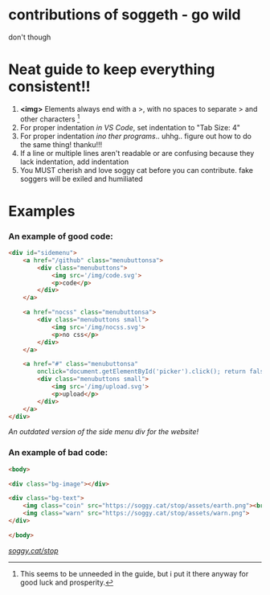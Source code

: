 # contributions of soggeth - go wild
don't though

# Neat guide to keep everything consistent!!
1. **\<img>** Elements always end with a >, with no spaces to separate > and other characters [^1]
2. For proper indentation *in VS Code*, set indentation to "Tab Size: 4"
3. For proper indentation *ino ther programs*.. uhhg.. figure out how to do the same thing! thanku!!!
4. If a line or multiple lines aren't readable or are confusing because they lack indentation, add indentation
5. You MUST cherish and love soggy cat before you can contribute. fake soggers will be exiled and humiliated

[^1]: This seems to be unneeded in the guide, but i put it there anyway for good luck and prosperity.

# Examples
### An example of good code:
```html
<div id="sidemenu">
	<a href="/github" class="menubuttonsa">
		<div class="menubuttons">
			<img src='/img/code.svg'>
			<p>code</p>
		</div>
	</a>

	<a href="nocss" class="menubuttonsa">
		<div class="menubuttons small">
			<img src='/img/nocss.svg'>
			<p>no css</p>
		</div>
	</a>

	<a href="#" class="menubuttonsa"
		onclick="document.getElementById('picker').click(); return false;">
		<div class="menubuttons small">
			<img src='/img/upload.svg'>
			<p>upload</p>
		</div>
	</a>
</div>
```
*An outdated version of the side menu div for the website!*

### An example of bad code:
```html
<body>

<div class="bg-image"></div>

<div class="bg-text">
	<img class="coin" src="https://soggy.cat/stop/assets/earth.png"><br>
	<img class="warn" src="https://soggy.cat/stop/assets/warn.png">
</div>

</body>
```
*[soggy.cat/stop](https://soggy.cat/stop)*